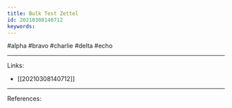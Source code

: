 ```yaml
---
title: Bulk Test Zettel
id: 20210308140712
keywords:
---
```

#alpha #bravo #charlie #delta #echo

---
Links:

- [[20210308140712]]

---
References:
